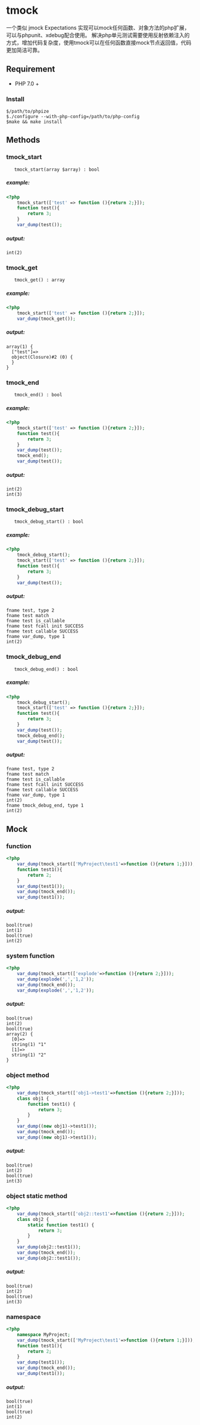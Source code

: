 # tmock

一个类似 jmock Expectations 实现可以mock任何函数、对象方法的php扩展，可以与phpunit、xdebug配合使用。
解决php单元测试需要使用反射依赖注入的方式，增加代码复杂度，使用tmock可以在任何函数直接mock节点返回值，代码更加简洁可靠。


## Requirement
- PHP 7.0 +

### Install
```
$/path/to/phpize
$./configure --with-php-config=/path/to/php-config
$make && make install
```

## Methods

### tmock_start
```
   tmock_start(array $array) : bool
```

##### example:
```php
<?php
    tmock_start(['test' => function (){return 2;}]);
    function test(){
        return 3;
    }
    var_dump(test());
```
##### output:
```
int(2)
```

### tmock_get
```
   tmock_get() : array
```

##### example:
```php
<?php
    tmock_start(['test' => function (){return 2;}]);
    var_dump(tmock_get());
```
##### output:
```
array(1) {
  ["test"]=>
  object(Closure)#2 (0) {
  }
}
```

### tmock_end
```
   tmock_end() : bool
```

##### example:
```php
<?php
    tmock_start(['test' => function (){return 2;}]);
    function test(){
        return 3;
    }
    var_dump(test());
    tmock_end();
    var_dump(test());
```
##### output:
```
int(2)
int(3)
```

### tmock_debug_start
```
   tmock_debug_start() : bool
```

##### example:
```php
<?php
    tmock_debug_start();
    tmock_start(['test' => function (){return 2;}]);
    function test(){
        return 3;
    }
    var_dump(test());
```
##### output:
```
fname test, type 2
fname test match
fname test is_callable
fname test fcall init SUCCESS
fname test callable SUCCESS
fname var_dump, type 1
int(2)
```

### tmock_debug_end
```
   tmock_debug_end() : bool
```

##### example:
```php
<?php
    tmock_debug_start();
    tmock_start(['test' => function (){return 2;}]);
    function test(){
        return 3;
    }
    var_dump(test());
    tmock_debug_end();
    var_dump(test());
```
##### output:
```
fname test, type 2
fname test match
fname test is_callable
fname test fcall init SUCCESS
fname test callable SUCCESS
fname var_dump, type 1
int(2)
fname tmock_debug_end, type 1
int(2)
```


## Mock

### function

```php
<?php
    var_dump(tmock_start(['MyProject\test1'=>function (){return 1;}]));
    function test1(){
        return 2;
    }
    var_dump(test1());
    var_dump(tmock_end());
    var_dump(test1());
```
##### output:
```
bool(true)
int(1)
bool(true)
int(2)
```

### system function

```php
<?php
    var_dump(tmock_start(['explode'=>function (){return 2;}]));
    var_dump(explode(',','1,2'));
    var_dump(tmock_end());
    var_dump(explode(',','1,2'));
```
##### output:
```
bool(true)
int(2)
bool(true)
array(2) {
  [0]=>
  string(1) "1"
  [1]=>
  string(1) "2"
}
```

### object method

```php
<?php
    var_dump(tmock_start(['obj1->test1'=>function (){return 2;}]));
    class obj1 {
        function test1() {
            return 3;
        }
    }
    var_dump((new obj1)->test1());
    var_dump(tmock_end());
    var_dump((new obj1)->test1());
```
##### output:
```
bool(true)
int(2)
bool(true)
int(3)
```

### object static method

```php
<?php
    var_dump(tmock_start(['obj2::test1'=>function (){return 2;}]));
    class obj2 {
        static function test1() {
            return 3;
        }
    }
    var_dump(obj2::test1());
    var_dump(tmock_end());
    var_dump(obj2::test1());
```
##### output:
```
bool(true)
int(2)
bool(true)
int(3)
```

### namespace

```php
<?php
    namespace MyProject;
    var_dump(tmock_start(['MyProject\test1'=>function (){return 1;}]));
    function test1(){
        return 2;
    }
    var_dump(test1());
    var_dump(tmock_end());
    var_dump(test1());
```
##### output:
```
bool(true)
int(1)
bool(true)
int(2)
```














































